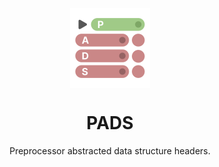 <p align="center">
  <img width="128" align="center" src="/assets/logo.svg">
</p>
<h1 align="center">
  PADS
</h1>
<p align="center">
  Preprocessor abstracted data structure headers.
</p>
